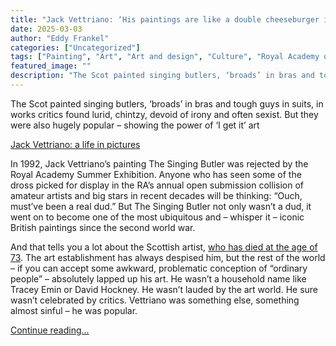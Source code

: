 ```yaml
---
title: "Jack Vettriano: ‘His paintings are like a double cheeseburger in a greasy wrapper’"
date: 2025-03-03
author: "Eddy Frankel"
categories: ["Uncategorized"]
tags: ["Painting", "Art", "Art and design", "Culture", "Royal Academy of Arts"]
featured_image: ""
description: "The Scot painted singing butlers, ‘broads’ in bras and tough guys in suits, in works critics found lurid, chintzy, devoid of irony and often sexist. But they we..."
---
```


The Scot painted singing butlers, ‘broads’ in bras and tough guys in suits, in works critics found lurid, chintzy, devoid of irony and often sexist. But they were also hugely popular – showing the power of ‘I get it’ art

[Jack Vettriano: a life in pictures](https://www.theguardian.com/artanddesign/gallery/2025/mar/03/jack-vettriano-a-life-in-pictures-the-singing-butler)

In 1992, Jack Vettriano’s painting The Singing Butler was rejected by the Royal Academy Summer Exhibition. Anyone who has seen some of the dross picked for display in the RA’s annual open submission collision of amateur artists and big stars in recent decades will be thinking: “Ouch, must’ve been a real dud.” But The Singing Butler not only wasn’t a dud, it went on to become one of the most ubiquitous and – whisper it – iconic British paintings since the second world war.

And that tells you a lot about the Scottish artist, [who has died at the age of 73](https://www.theguardian.com/artanddesign/2025/mar/03/scottish-painter-jack-vettriano-dies). The art establishment has always despised him, but the rest of the world – if you can accept some awkward, problematic conception of “ordinary people” – absolutely lapped up his art. He wasn’t a household name like Tracey Emin or David Hockney. He wasn’t lauded by the art world. He sure wasn’t celebrated by critics. Vettriano was something else, something almost sinful – he was popular.

[Continue reading...](https://www.theguardian.com/artanddesign/2025/mar/03/jack-vettriano-scot-broads-in-bras-singing-butlers)
